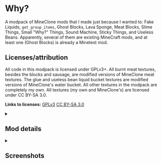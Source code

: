 # Why?
A modpack of MineClone mods that I made just because I wanted to: Fake Liquids, `get_group_items`, Ghost Blocks, Lava Sponge, Meat Blocks, Slime Things, Small "Why?" Things, Sound Machine, Sticky Things, and Useless Beans.
Apparently, several of them are existing MineCraft mods, and at least one (Ghost Blocks) is already a Minetest mod.

## Licenses/attribution
All code in this modpack is licensed under GPLv3+. All burnt meat textures, besides the blocks and sausage, are modified versions of MineClone meat textures. The glue and useless bean liquid bucket textures are modified versions of MineClone's water bucket. All other textures in the modpack are completely my own. All textures (my own and MineClone's) are licensed under CC BY-SA 3.0.

**Links to licenses:**
[GPLv3](https://www.gnu.org/licenses/gpl-3.0.en.html)
[CC BY-SA 3.0](https://creativecommons.org/licenses/by-sa/3.0/legalcode)

<details>
<summary><h2>Mod details</h2></summary>

### Fake Liquids
A mod that adds solid water, river water, and lava blocks. They can be crafted by placing glass to the left, right, and bottom of their respective buckets (basically making a glass bottle with the bucket inside).

### `get_group_items`
A mod that adds a function that could potentially be used in other mods. It simply searches through every item and returns a table of each item that matches each group passed to it.

### Ghost Blocks
A mod that creates Ghost Blocks, effectively normal blocks with no collision. They can be created using the "Ghostifier", which can be crafted by surrounding a ghast tear with glass blocks.

<details><summary>More details</summary>

MineClone's chests, ender chests, shulker boxes, item frames, beacons, grindstones,
anvils, barrels, brewing stands, furnaces (any type), hoppers, and probably other
items don't work normally as ghost blocks. Armor stands work, but the armor is
not shown. Anvils still fall, break items, and damage players/mobs. Beehives
and bee nests probably don't work, but I don't know how to test them. Jukeboxes
*work*, but it's impossible to get music discs back from them, even by breaking
them.

Anything with multiple states (buttons, doors, trapdoors, observers, powered
rails, command blocks, etc.) or multiple blocks (beds, doors, etc.) will not
work correctly, instead turning into the "real" version when changed.

Anything that can turn into another block will do so. In other words, stripping
a ghost log will turn it into a normal (non-stripped) stripped log.

Ghost scaffolding instantly turns into normal scaffolding when placed.

Most blocks should still be usable in *group* crafting recipes (since I'm not
overriding most groups), meaning that ghost cobble will still be usable
in any crafting recipe that uses group:cobble (such as furnaces/tools).

If you want to see inside the ghost blocks, use third-person view. As long
as the camera is inside a ghost block, you should be able to see through them.
This makes ghost blocks double as x-ray blocks.

</details>

### Lava Sponge
Adds a lava sponge to MineClone. Lava sponges act exactly like normal sponges, but soak up lava instead of water. To return them to un-lava-logged sponges, use them as fuel in a furnace (though the lava is lost). They are completely safe to touch when lava-logged, partly because I'm lazy. To craft a lava sponge, surround a regular sponge with netherrack.

### Meat Blocks
Adds craftable, cookable, edible meat blocks to MineClone. Also adds burnt meat and sausage. Eating burnt meat sets you on fire. You can craft a meat block with any kind of meat (besides tropical fish/clownfish and pufferfish) simply by placing that meat in a 3x3 square. You can cook raw meat blocks to get cooked ones, and cooked ones to get burnt ones.

### Slime Things
Adds slime slabs, stairs, pressure plates, and buttons.

### Small "Why?" Things
A few of small additions: glowing sunflowers, bouncy wool, and craftable barriers. The barriers are crafted by surrounding obsidian with glass.

### Sound Machine
Adds an item that can create any sound in the game (with a few buttons for presets). It can be crafted by placing jukeboxes in a 2x2 square.

### Sticky Things
Adds glue and sticky blocks, which slow down players. Craft glue by combining a flower with water (a quick Google search said that one common recipe for glue was flour and water, and... pun). Craft sticky blocks mixing soul sand and ice.

### Useless Beans
Beans... that are useless. They can be found in desert, mesa, and jungle biomes . Annoy everyone by filling their inventories with useless beans! For added irritation, you can put one useless bean into a crafting table and get 64. Craft useless bean tools, smelt them into beangots (useless bean ingots), flood the world with useless bean liquid, and more!

<details><summary></summary><details><summary></summary><details><summary></summary><details><summary></summary><details><summary></summary><details><summary></summary><details><summary></summary><details><summary></summary><details><summary></summary><details><summary></summary><details><summary></summary><details><summary></summary><details><summary></summary><details><summary></summary><details><summary></summary><details><summary></summary><details><summary></summary><details><summary></summary><details><summary></summary><details><summary></summary><details><summary></summary><details><summary></summary><details><summary></summary><details><summary></summary><details><summary></summary><details><summary></summary><details><summary></summary><details><summary></summary><details><summary></summary><details><summary></summary><details><summary></summary><details><summary></summary><details><summary></summary><details><summary></summary><details><summary></summary><details><summary></summary><details><summary></summary><details><summary></summary><details><summary></summary><details><summary></summary><details><summary></summary><details><summary></summary><details><summary></summary><details><summary></summary><details><summary></summary><details><summary></summary><details><summary></summary><details><summary></summary><details><summary></summary><details><summary></summary><details><summary></summary><details><summary></summary><details><summary></summary><details><summary></summary><details><summary></summary><details><summary></summary><details><summary></summary><details><summary></summary><details><summary></summary><details><summary></summary><details><summary></summary><details><summary></summary><details><summary></summary><details><summary></summary><details><summary></summary><details><summary></summary><details><summary></summary><details><summary></summary><details><summary></summary><details><summary></summary><details><summary></summary><details><summary></summary><details><summary></summary><details><summary></summary><details><summary></summary><details><summary></summary><details><summary></summary><details><summary></summary><details><summary></summary><details><summary></summary><details><summary></summary><details><summary></summary><details><summary></summary><details><summary></summary><details><summary></summary><details><summary></summary><details><summary></summary><details><summary></summary><details><summary></summary><details><summary></summary><details><summary></summary><details><summary></summary><details><summary></summary><details><summary></summary><details><summary></summary><details><summary></summary><details><summary></summary><details><summary></summary><details><summary></summary><details><summary></summary><details><summary></summary><details><summary></summary><details><summary></summary><details><summary></summary><details><summary></summary><details><summary></summary>
Well-hidden (?) secret:
You can craft an elytra with meat blocks. Just put diamond blocks in the corners, a burnt steak block in the middle, a burnt fish/cod block on top, a burnt salmon block on the bottom, a burnt rabbit block on the left, and a burnt sausage block on the right. I just hope nobody chooses to read markdown files in a plain text editor, or this will be incredibly obvious.
</details></details></details></details></details></details></details></details></details></details></details></details></details></details></details></details></details></details></details></details></details></details></details></details></details></details></details></details></details></details></details></details></details></details></details></details></details></details></details></details></details></details></details></details></details></details></details></details></details></details></details></details></details></details></details></details></details></details></details></details></details></details></details></details></details></details></details></details></details></details></details></details></details></details></details></details></details></details></details></details></details></details></details></details></details></details></details></details></details></details></details></details></details></details></details></details></details></details></details></details></details></details></details></details></details></details>

</details>

<details><summary><h2>Screenshots</h2></summary>

![Zoomed Items](screenshots/Zoomed%20Items.png)
![Items](screenshots/Items.png)
![Sound Machine](screenshots/Sound%20Machine.png)
![Sunflowers](screenshots/Sunflowers.png)
![Useless Beans near Beanified Village](screenshots/Useless%20bean%20near%20beanified%20village.png)
![Beanified Village](screenshots/Beanified%20Village.png)
![Uselessness of useless bean liquid](screenshots/Uselessness%20of%20useless%20bean%20liquid.png)

</details>